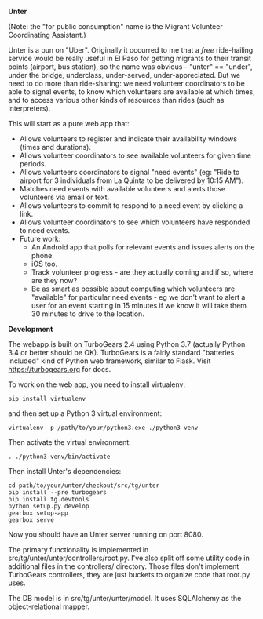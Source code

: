 **Unter**

(Note: the "for public consumption" name is the Migrant Volunteer
Coordinating Assistant.)

Unter is a pun on "Uber". Originally it occurred to me that a
*free* ride-hailing service would be really useful in El Paso
for getting migrants to their transit points (airport, bus
station), so the name was obvious - "unter" == "under", under the bridge,
underclass, under-served, under-appreciated. But we need to do
more than ride-sharing: we need volunteer coordinators to be
able to signal events, to know which volunteers are available
at which times, and to access various other kinds of resources
than rides (such as interpreters).

This will start as a pure web app that:

  * Allows volunteers to register and indicate their availability
    windows (times and durations).
  * Allows volunteer coordinators to see available volunteers for
    given time periods.
  * Allows volunteers coordinators to signal "need events" (eg:
    "Ride to airport for 3 individuals from La Quinta to be
    delivered by 10:15 AM").
  * Matches need events with available volunteers and alerts those
    volunteers via email or text.
  * Allows volunteers to commit to respond to a need event by
    clicking a link.
  * Allows volunteer coordinators to see which volunteers have
    responded to need events.
  * Future work:
    * An Android app that polls for relevant events and issues
      alerts on the phone.
    * iOS too.
    * Track volunteer progress - are they actually coming and
      if so, where are they now?
    * Be as smart as possible about computing which volunteers
      are "available" for particular need events - eg we don't
      want to alert a user for an event starting in 15 minutes
      if we know it will take them 30 minutes to drive to the
      location.

**Development**

The webapp is built on TurboGears 2.4 using Python 3.7 (actually
Python 3.4 or better should be OK). TurboGears is a fairly standard
"batteries included" kind of Python web framework, similar to
Flask. Visit https://turbogears.org for docs.

To work on the web app, you need to install virtualenv:

`pip install virtualenv`

and then set up a Python 3 virtual environment:

`virtualenv -p /path/to/your/python3.exe ./python3-venv`

Then activate the virtual environment:

`. ./python3-venv/bin/activate`

Then install Unter's dependencies:

```
cd path/to/your/unter/checkout/src/tg/unter
pip install --pre turbogears
pip install tg.devtools
python setup.py develop
gearbox setup-app
gearbox serve
```

Now you should have an Unter server running on port 8080.

The primary functionality is implemented in src/tg/unter/unter/controllers/root.py.
I've also split off some utility code in additional files in the
controllers/ directory. Those files don't implement TurboGears
controllers, they are just buckets to organize code that root.py
uses.

The DB model is in src/tg/unter/unter/model. It uses SQLAlchemy
as the object-relational mapper.
